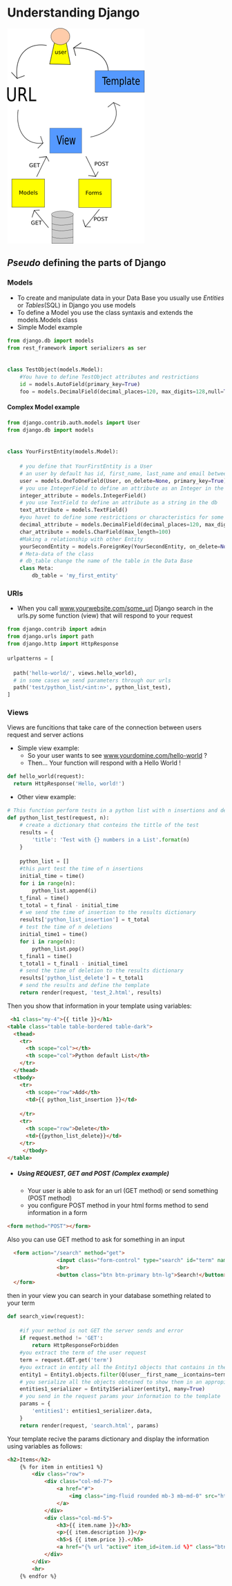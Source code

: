# Understanding Django

![](Django/django-simple.png)

## *Pseudo* defining the parts of Django

### Models
* To create and manipulate data in your Data Base you usually use *Entities* or *Tables*(SQL) in Django you use models
* To define a Model you use the class syntaxis and extends the models.Models class 
* Simple Model example
```python
from django.db import models
from rest_framework import serializers as ser


class TestObject(models.Model):
	#You have to define TestObject attributes and restrictions
    id = models.AutoField(primary_key=True)
    foo = models.DecimalField(decimal_places=120, max_digits=128,null=True)
```
#### Complex Model example
```PYTHON
from django.contrib.auth.models import User
from django.db import models


class YourFirstEntity(models.Model):

	# you define that YourFirstEntity is a User
	# an user by default has id, first_name, last_name and email between other attributes
	user = models.OneToOneField(User, on_delete=None, primary_key=True)
	# you use IntegerField to define an attribute as an Integer in the db
	integer_attribute = models.IntegerField()
	# you use TextField to define an attribute as a string in the db
	text_attribute = models.TextField()
	#you havet to define some restrictions or characteristics for some kind of attributes
	decimal_attribute = models.DecimalField(decimal_places=120, max_digits=128, null=True, blank=True)
	char_attribute = models.CharField(max_length=100)
	#Making a relationship with other Entity
	yourSecondEntity = models.ForeignKey(YourSecondEntity, on_delete=None)
	# Meta-data of the class
	# db_table change the name of the table in the Data Base
	class Meta:
		db_table = 'my_first_entity'
```


### URls
* When you call www.yourwebsite.com/some_url Django search in the urls.py some function (view) that will respond to your request 

```PYTHON
from django.contrib import admin
from django.urls import path
from django.http import HttpResponse

urlpatterns = [
  
  path('hello-world/', views.hello_world),
  # in some cases we send parameters through our urls 
  path('test/python_list/<int:n>', python_list_test),
]
```

### Views
Views are funcitions that take care of the connection between users request and server actions
* Simple view example:
	* So your user wants to see www.yourdomine.com/hello-world ?
	* Then... Your function will respond with a Hello World !
```PYTHON
def hello_world(request):
  return HttpResponse('Hello, world!')
```
* Other view example:
```python
# This function perform tests in a python list with n insertions and deletions
def python_list_test(request, n):
	# create a dictionary that conteins the tittle of the test 
    results = {
        'title': 'Test with {} numbers in a List'.format(n)
    }

    python_list = []
    #this part test the time of n insertions 
    initial_time = time()
    for i in range(n):
        python_list.append(i)
    t_final = time()
    t_total = t_final - initial_time
    # we send the time of insertion to the results dictionary
    results['python_list_insertion'] = t_total
    # test the time of n deletions
    initial_time1 = time()
    for i in range(n):
        python_list.pop()
    t_final1 = time()
    t_total1 = t_final1 - initial_time1
    # send the time of deletion to the results dictionary
    results['python_list_delete'] = t_total1
    # send the results and define the template 
    return render(request, 'test_2.html', results)
```

Then you show that information in your template using variables:

```html
 <h1 class="my-4">{{ title }}</h1>
<table class="table table-bordered table-dark">
  <thead>
    <tr>
      <th scope="col"></th>
      <th scope="col">Python default List</th>
    </tr>
  </thead>
  <tbody>
    <tr>
      <th scope="row">Add</th>
      <td>{{ python_list_insertion }}</td>

    </tr>
    <tr>
      <th scope="row">Delete</th>
      <td>{{python_list_delete}}</td>
    </tr>
     </tbody>
</table>
```
* ##### Using REQUEST, GET and POST (Complex example)
	* Your user is able to ask for an url (GET method) or send something (POST method)
	* you configure POST method in your html forms method to send information in a form
```html
<form method="POST"></form>
```
Also you can use GET method to ask for something in an input
```html
  <form action="/search" method="get">
                <input class="form-control" type="search" id="term" name="term" placeholder="Search items !">
                <br>
                <button class="btn btn-primary btn-lg">Search!</button>
  </form>
```
then in your view you can search in your database something related to your term
```PYTHON
def search_view(request):

	#if your method is not GET the server sends and error
	if request.method != 'GET':
        return HttpResponseForbidden
	#you extract the term of the user request
	term = request.GET.get('term')
	#you extract in entity all the Entity1 objects that contains in their first name the term
	entity1 = Entity1.objects.filter(Q(user__first_name__icontains=term))
	# you serialize all the objects obteined to show them in an appropiate way
	entities1_serializer = Entity1Serializer(entity1, many=True)
	# you send in the request params your information to the template
	params = {
        'entities1': entities1_serializer.data,
    }
	return render(request, 'search.html', params)
```
Your template recive the params dictionary and display the information using variables as follows:
```html
<h2>Items</h2>
    {% for item in entities1 %}
        <div class="row">
            <div class="col-md-7">
                <a href="#">
                    <img class="img-fluid rounded mb-3 mb-md-0" src="http://placehold.it/700x300" alt="">
                </a>
            </div>
            <div class="col-md-5">
                <h3>{{ item.name }}</h3>
                <p>{{ item.description }}</p>
                <h5>$ {{ item.price }}.</h5>
                <a href="{% url "active" item_id=item.id %}" class="btn btn-primary">Buy</a>
            </div>
        </div>
        <hr>
    {% endfor %}
```